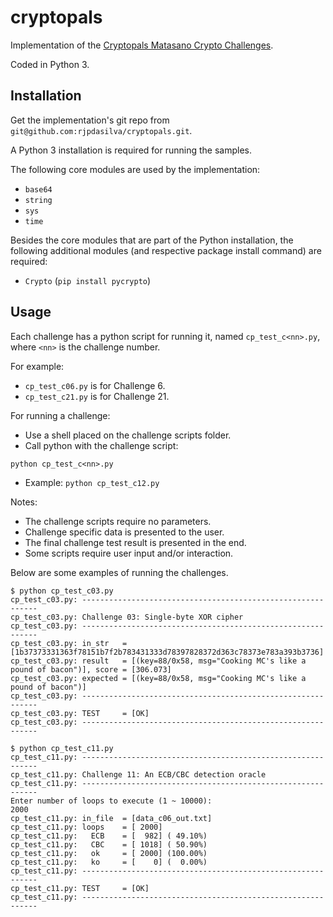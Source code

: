 # cryptopals

Implementation of the [Cryptopals Matasano Crypto Challenges](http://cryptopals.com/).

Coded in Python 3.

## Installation

Get the implementation's git repo from `git@github.com:rjpdasilva/cryptopals.git`.

A Python 3 installation is required for running the samples.

The following core modules are used by the implementation:
* `base64`
* `string`
* `sys`
* `time`

Besides the core modules that are part of the Python installation, the following
additional modules (and respective package install command) are required:
* `Crypto` (`pip install pycrypto`)

## Usage

Each challenge has a python script for running it, named `cp_test_c<nn>.py`,
where `<nn>` is the challenge number.

For example:
* `cp_test_c06.py` is for Challenge 6.
* `cp_test_c21.py` is for Challenge 21.

For running a challenge:
* Use a shell placed on the challenge scripts folder.
* Call python with the challenge script:
```
python cp_test_c<nn>.py
```
* Example: `python cp_test_c12.py`

Notes:
* The challenge scripts require no parameters.
* Challenge specific data is presented to the user.
* The final challenge test result is presented in the end.
* Some scripts require user input and/or interaction.

Below are some examples of running the challenges.

```
$ python cp_test_c03.py
cp_test_c03.py: ------------------------------------------------------------
cp_test_c03.py: Challenge 03: Single-byte XOR cipher
cp_test_c03.py: ------------------------------------------------------------
cp_test_c03.py: in_str   = [1b37373331363f78151b7f2b783431333d78397828372d363c78373e783a393b3736]
cp_test_c03.py: result   = [(key=88/0x58, msg="Cooking MC's like a pound of bacon")], score = [306.073]
cp_test_c03.py: expected = [(key=88/0x58, msg="Cooking MC's like a pound of bacon")]
cp_test_c03.py: ------------------------------------------------------------
cp_test_c03.py: TEST     = [OK]
cp_test_c03.py: ------------------------------------------------------------
```

```
$ python cp_test_c11.py
cp_test_c11.py: ------------------------------------------------------------
cp_test_c11.py: Challenge 11: An ECB/CBC detection oracle
cp_test_c11.py: ------------------------------------------------------------
Enter number of loops to execute (1 ~ 10000):
2000
cp_test_c11.py: in_file  = [data_c06_out.txt]
cp_test_c11.py: loops    = [ 2000]
cp_test_c11.py:   ECB    = [  982] ( 49.10%)
cp_test_c11.py:   CBC    = [ 1018] ( 50.90%)
cp_test_c11.py:   ok     = [ 2000] (100.00%)
cp_test_c11.py:   ko     = [    0] (  0.00%)
cp_test_c11.py: ------------------------------------------------------------
cp_test_c11.py: TEST     = [OK]
cp_test_c11.py: ------------------------------------------------------------
```

